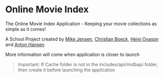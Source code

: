 # Online Movie Index
The Online Movie Index Application - Keeping your movie collections as simple as it comes!

A School Project created by [Mike Jensen](http://www.github.com/DonBananos), [Christian Boeck](http://www.github.com/HateMonger), [Heini Ovason](http://www.github.com/heiniovason) and [Anton Hansen](http://www.github.com/Puben)

More information will come when application is closer to launch

> Important: If Cache folder is not in the includes/api/imdbapi folder, then create it before launching the application
